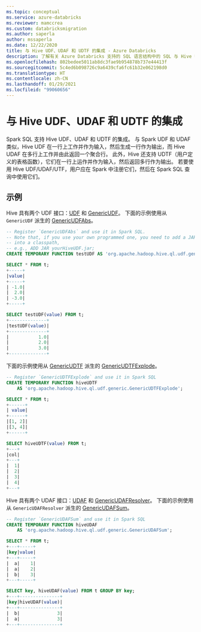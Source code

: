 ```yaml
---
ms.topic: conceptual
ms.service: azure-databricks
ms.reviewer: mamccrea
ms.custom: databricksmigration
ms.author: saperla
author: mssaperla
ms.date: 12/22/2020
title: 与 Hive UDF、UDAF 和 UDTF 的集成 - Azure Databricks
description: 了解有关 Azure Databricks 支持的 SQL 语言结构中的 SQL 与 Hive UDF、UDAF 和 UDTF 的集成的信息。
ms.openlocfilehash: 802bedee5011ab8dc3fae9b954878b737e44413f
ms.sourcegitcommit: 5c4ed6b098726c9a6439cfa6fc61b32e062198d0
ms.translationtype: HT
ms.contentlocale: zh-CN
ms.lasthandoff: 01/29/2021
ms.locfileid: "99060656"
---
```

# <a name="integration-with-hive-udfs-udafs-and-udtfs"></a>与 Hive UDF、UDAF 和 UDTF 的集成

Spark SQL 支持 Hive UDF、UDAF 和 UDTF 的集成。 与 Spark UDF 和 UDAF 类似，Hive UDF 在一行上工作并作为输入，然后生成一行作为输出，而 Hive UDAF 在多行上工作并由此返回一个聚合行。 此外，Hive 还支持 UDTF（用户定义的表格函数），它们在一行上运作并作为输入，然后返回多行作为输出。 若要使用 Hive UDF/UDAF/UTF，用户应在 Spark 中注册它们，然后在 Spark SQL 查询中使用它们。

## <a name="examples"></a>示例

Hive 具有两个 UDF 接口：[UDF](https://github.com/apache/hive/blob/master/udf/src/java/org/apache/hadoop/hive/ql/exec/UDF.java) 和 [GenericUDF](https://github.com/apache/hive/blob/master/ql/src/java/org/apache/hadoop/hive/ql/udf/generic/GenericUDF.java)。
下面的示例使用从 ``GenericUDF`` 派生的 [GenericUDFAbs](https://github.com/apache/hive/blob/master/ql/src/java/org/apache/hadoop/hive/ql/udf/generic/GenericUDFAbs.java)。

```sql
-- Register `GenericUDFAbs` and use it in Spark SQL.
-- Note that, if you use your own programmed one, you need to add a JAR containing it
-- into a classpath,
-- e.g., ADD JAR yourHiveUDF.jar;
CREATE TEMPORARY FUNCTION testUDF AS 'org.apache.hadoop.hive.ql.udf.generic.GenericUDFAbs';

SELECT * FROM t;
+-----+
|value|
+-----+
| -1.0|
|  2.0|
| -3.0|
+-----+

SELECT testUDF(value) FROM t;
+--------------+
|testUDF(value)|
+--------------+
|           1.0|
|           2.0|
|           3.0|
+--------------+
```

下面的示例使用从 [GenericUDTF](https://github.com/apache/hive/blob/master/ql/src/java/org/apache/hadoop/hive/ql/udf/generic/GenericUDF.java) 派生的 [GenericUDTFExplode](https://github.com/apache/hive/blob/master/ql/src/java/org/apache/hadoop/hive/ql/udf/generic/GenericUDTFExplode.java)。

```sql
-- Register `GenericUDTFExplode` and use it in Spark SQL
CREATE TEMPORARY FUNCTION hiveUDTF
    AS 'org.apache.hadoop.hive.ql.udf.generic.GenericUDTFExplode';

SELECT * FROM t;
+------+
| value|
+------+
|[1, 2]|
|[3, 4]|
+------+

SELECT hiveUDTF(value) FROM t;
+---+
|col|
+---+
|  1|
|  2|
|  3|
|  4|
+---+
```

Hive 具有两个 UDAF 接口：[UDAF](https://github.com/apache/hive/blob/master/udf/src/java/org/apache/hadoop/hive/ql/exec/UDAF.java) 和 [GenericUDAFResolver](https://github.com/apache/hive/blob/master/ql/src/java/org/apache/hadoop/hive/ql/udf/generic/GenericUDAFResolver.java)。
下面的示例使用从 ``GenericUDAFResolver`` 派生的 [GenericUDAFSum](https://github.com/apache/hive/blob/master/ql/src/java/org/apache/hadoop/hive/ql/udf/generic/GenericUDAFSum.java)。

```sql
-- Register `GenericUDAFSum` and use it in Spark SQL
CREATE TEMPORARY FUNCTION hiveUDAF
    AS 'org.apache.hadoop.hive.ql.udf.generic.GenericUDAFSum';

SELECT * FROM t;
+---+-----+
|key|value|
+---+-----+
|  a|    1|
|  a|    2|
|  b|    3|
+---+-----+

SELECT key, hiveUDAF(value) FROM t GROUP BY key;
+---+---------------+
|key|hiveUDAF(value)|
+---+---------------+
|  b|              3|
|  a|              3|
+---+---------------+
```